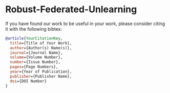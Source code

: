 # Robust-Federated-Unlearning

If you have found our work to be useful in your work, please consider citing it with the following bibtex:

```bibtex
@article{YourCitationKey,
  title={Title of Your Work},
  author={Author(s) Name(s)},
  journal={Journal Name},
  volume={Volume Number},
  number={Issue Number},
  pages={Page Numbers},
  year={Year of Publication},
  publisher={Publisher Name},
  doi={DOI Number}
}
